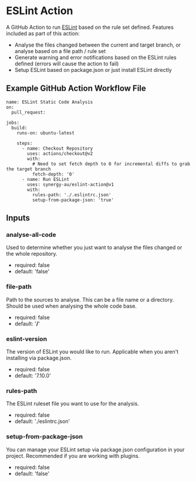# ESLint Action
A GitHub Action to run [ESLint](https://eslint.org/) based on the rule set defined. Features included as part of this action:
- Analyse the files changed between the current and target branch, or analyse based on a file path / rule set
- Generate warning and error notifications based on the ESLint rules defined (errors will cause the action to fail)
- Setup ESLint based on package.json or just install ESLint directly

## Example GitHub Action Workflow File
```
name: ESLint Static Code Analysis
on:
  pull_request:

jobs:
  build:
    runs-on: ubuntu-latest

    steps:
      - name: Checkout Repository
        uses: actions/checkout@v2
        with:
          # Need to set fetch depth to 0 for incremental diffs to grab the target branch
          fetch-depth: '0'
      - name: Run ESLint
        uses: synergy-au/eslint-action@v1
        with:
          rules-path: './.eslintrc.json'
          setup-from-package-json: 'true'
```
## Inputs
### analyse-all-code
Used to determine whether you just want to analyse the files changed or the whole repository.
- required: false
- default: 'false'

### file-path
Path to the sources to analyse. This can be a file name or a directory. Should be used when analysing the whole code base.
- required: false
- default: '**/**'
  
### eslint-version
The version of ESLint you would like to run. Applicable when you aren't installing via package.json.
- required: false
- default: '7.10.0'
  
### rules-path
The ESLint ruleset file you want to use for the analysis.
- required: false
- default: './eslintrc.json'
  
### setup-from-package-json
You can manage your ESLint setup via package.json configuration in your project. Recommended if you are working with plugins.
- required: false
- default: 'false'